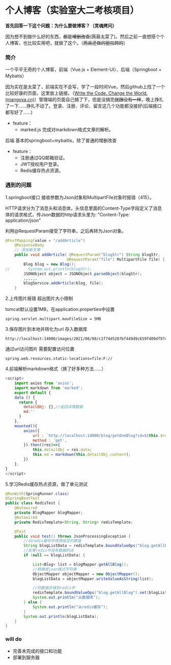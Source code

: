 # 个人博客（实验室大二考核项目）

**首先回答一下这个问题：为什么要做博客？（灵魂拷问）**

因为想不到做什么好的东西，~~都是增删改查~~(蒟蒻太菜了)。然后之前一直想搭个个人博客，也比较实用吧，就做了这个。（~~而且还做的挺拉跨的~~）

### 简介 

一个平平无奇的个人博客，前端（Vue.js + Element-UI）、后端（Springboot + Mybatis）

因为实在是太菜了，前端实在不会写，学了一段时间Vue，然后github上找了一个比较好康的页面，这里放上链接。（[Write the Code. Change the World. (mangoya.cn)](http://mangoya.cn/#/)）管理端的页面自己搞了下，但是没搞完~~就跟没有一样~~，晚上挣扎了一下......挣扎不动了。登录、注册、评论、留言这几个功能都没接好(后端接口都写好了……)

- feature：
  - marked.js 完成对markdown格式文章的解析。

后端 基本的springboot+mybaitis，除了普通的增删改查

- feature：
  - 注册通过QQ邮箱验证。
  - JWT授权用户登录。
  - Redis缓存热点资源。

### 遇到的问题

1.springboot接口 接收参数为Json对象和MultipartFile对象时报错（415）。

HTTP请求分为了消息头和消息体，头信息里面的Content-Type字段定义了消息体的请求格式，传Json数据的http请求头里为: "Content-Type: application/json"

利用@RequestParam接受了字符串，之后再转为Json对象。

```Java
@PostMapping(value = "/addArticle")
    @ResponseBody
    // 添加新文章
    public void addArticle( @RequestParam("blogStr") String blogStr,
                           @RequestParam("file") MultipartFile file) {
        Blog blog = new Blog();
//        System.out.println(blogStr);
        JSONObject object = JSONObject.parseObject(blogStr);
        ......
        blogService.addArticle(blog, file);
    }
```

2.上传图片报错 超出图片大小限制

tomcat默认设置1MB，在application.properties中设置

```properties
spring.servlet.multipart.maxFileSize = 5MB
```

3.保存图片到本地并转化为url 存入数据库

```
http://localhost:14000/images/2021/08/08/c1f74d5287bf449d9c659fd09df97c77.png
```

通过url访问图片 需要配置访问位置

```properties
spring.web.resources.static-locations=file:F://
```

4.前端解析markdown格式（换了好多种方法……）

```javascript
<script>
    import axios from 'axios';
    import markdown from 'marked';
    export default {
    data () { 
      return {
        detailObj: {},//返回详情数据
        md:''
      }
    },
    mounted(){
        axios({
            url : `http://localhost:14000/blog/getOneBlog?id=${this.$route.params.id}`,
            method : 'get',
        }).then((res)=>{
            this.detailObj = res.data;
            this.md = markdown(this.detailObj.content);
        })
    },
}
</script>
```

5.学习Redis缓存热点资源，做了单元测试

```java
@RunWith(SpringRunner.class)
@SpringBootTest
public class RedisTest {
    @Autowired
    private BlogMapper blogMapper;
    @Autowired
    private RedisTemplate<String, String> redisTemplate;

    @Test
    public void test() throws JsonProcessingException {
        //从redis缓存中获得指定的数据
        String blogListData = redisTemplate.boundValueOps("blog.getAllBlog").get();
        //如果redis中没有数据的话
        if (null == blogListData) {

            List<Blog> list = blogMapper.getAllBlog();
            //转换成json格式字符串
            ObjectMapper objectMapper = new ObjectMapper();
            blogListData = objectMapper.writeValueAsString(list);

            //将数据存储到redis中
            redisTemplate.boundValueOps("blog.getAllBlog").set(blogListData);
            System.out.println("从数据库");
        } else {
            System.out.println("从redis缓存");
        }
        System.out.println(blogListData);
    }
}
```

### will do

- 完善未完成的接口和功能
- 部署到服务器

